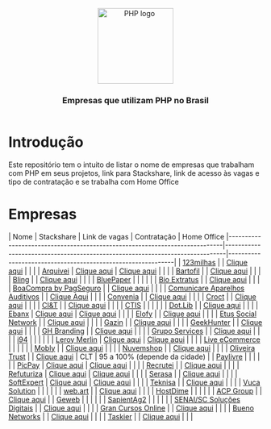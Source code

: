 <header>
    <p align="center">
        <img width="150" src="doc/images/php-logo.png" alt="PHP logo" />
    </p>
    <h3 align="center">Empresas que utilizam PHP no Brasil</h3>
</header>

# Introdução

Este repositório tem o intuito de listar o nome de empresas que trabalham com PHP em seus projetos, link para Stackshare, link de acesso às vagas e tipo de contratação e se trabalha com Home Office

# Empresas


| Nome | Stackshare | Link de vagas | Contratação | Home Office
|----------------------------------------------------------------------------|------------------------------------------------------------------------------|-------------------------------------------------------------|
| [123milhas](https://123milhas.com)                                         |                                                                              | [Clique aqui](https://jobs.solides.com/123milhas)           | | |
| [Arquivei](https://arquivei.com.br)                                        | [Clique aqui](https://stackshare.io/arquivei-engineering/arquivei)           | [Clique aqui](https://arquivei.com.br/vagas)                | | |
| [Bartofil](https://www.bartofil.com.br/)                                   |                                                                              | [Clique aqui](https://bartofil.empregare.com/pt-br/vagas)   | | |
| [Bling](https://bling.com.br)                                              |                                                                              | [Clique aqui](https://vagas-bling.gupy.io/)                 | | |
| [BluePaper](https://bluepaper.io)                                          |                                                                              |                                                             | | |
| [Bio Extratus](https://www.bioextratus.com.br/)                            |                                                                              | [Clique aqui](https://trabalheconosco.bioextratus.com.br/)  | | |
| [BoaCompra by PagSeguro](https://boacompra.com)                            |                                                                              | [Clique aqui](https://pagseguro.gupy.io)                    | | |
| [Comunicare Aparelhos Auditivos](https://comunicareaparelhosauditivos.com) |                                                                              | [Clique Aqui](https://jobs.solides.com/COMUNICAREAPARELHOSAUDITIVOS#) | | |
| [Convenia](http://convenia.com.br)                                         |                                                                              | [Clique aqui](https://convenia-tech.gupy.io)                | | |
| [Croct](https://croct.com/)                                                |                                                                              | [Clique aqui](https://croct.com/careers/)                   | | |
| [CI&T](https://ciandt.com/)                                                |                                                                              | [Clique aqui](https://ciandt.com/)                          | | |
| [CTIS](https://ctis.com.br)                                                |                                                                              |                                                             | | |
| [Dot.Lib](https://dotlib.com)                                              |                                                                              | [Clique aqui](https://github.com/dotlib)                    | | |
| [Ebanx](https://www.ebanx.com/br)                                          | [Clique aqui](https://stackshare.io/ebanx/ebanx)                             | [Clique aqui](https://boards.greenhouse.io/ebanx)           | | |
| [Elofy](https://elofy.com.br)                                              |                                                                              | [Clique aqui](https://www.linkedin.com/company/elofy/jobs/) | | |
| [Etus Social Network](https://www.etus.com.br)                             |                                                                              | [Clique aqui](https://www.linkedin.com/company/etus/jobs/)  | | |
| [Gazin](https://www.gazin.com.br/)                                         |                                                                              | [Clique aqui](https://gazin.rhgestor.com.br/vagas)          | | |
| [GeekHunter](https://www.geekhunter.com.br)                                |                                                                              | [Clique aqui](https://www.geekhunter.com.br/vagas)          | | |
| [GH Branding](https://www.agenciagh.com.br/)                               |                                                                              | [Clique aqui](https://sites.google.com/view/jobsgh/)        | | |
| [Grupo Services](https://gruposervices.com.br/)                            |                                                                              | [Clique aqui](https://gruposervices.com.br/oportunidades)   | | |
| [i94](https://i94.co)                                                      |                                                                              |                                                             | | |
| [Leroy Merlin](https://leroymerlin.com.br)                                 | [Clique aqui](https://stackshare.io/leroy-merlin-brasil/website)             | [Clique aqui](https://jobs.kenoby.com/leroymerlin)          | | |
| [Live eCommerce](https://liveecommerce.com.br)                             |                                                                              |                                                             | | |
| [Mobly](https://mobly.com.br)                                              |                                                                              | [Clique aqui](https://jobs.kenoby.com/mobly)                | | |
| [Nuvemshop](https://www.nuvemshop.com.br)                                  |                                                                              | [Clique aqui](https://www.nuvemshop.com.br/trabalhe-na-nuvemshop) | | |
| [Oliveira Trust](https://www.oliveiratrust.com.br)                         |                                                                              | [Clique aqui](https://www.linkedin.com/company/oliveiratrust/jobs/) | CLT | 95 a 100% (depende da cidade) |
| [Paylivre](https://www.paylivre.com)                                       |                                                                              |                                                                   | | |
| [PicPay](https://picpay.com)                                               | [Clique aqui](https://stackshare.io/picpay/picpay)                           | [Clique aqui](https://picpay.gupy.io)                             | | |
| [Recrutei](https://recrutei.com.br)                                        |                                                                              | [Clique aqui](https://empregos.recrutei.com.br)                   | | |
| [Refuturiza](https://refuturiza.com.br)                                    | [Clique aqui](https://stackshare.io/refuturiza/refuturiza)                   | [Clique aqui](https://refuturizaempregos.solides.jobs/)           | | |
| [Serasa](https://www.serasa.com.br/carreiras)                              |                                                                              | [Clique aqui](https://serasa.gupy.io)                             | | |
| [SoftExpert](https://softexpert.com)                                       | [Clique aqui](https://stackshare.io/softexpert-software/softexpert-software) | [Clique aqui](https://softexpert.recruiterbox.com)                | | |
| [Teknisa](https://www.teknisa.com)                                         |                                                                              | [Clique aqui](https://teknisa.solides.jobs)                       | | |
| [Vuca Solution](https://vucasolution.com.br)                               |                                                                              |                                                                   | | |
| [web.art](https://www.webart.com.br)                                       |                                                                              | [Clique aqui](https://painel.umentor.com.br/inteligente_novos/?con_cod=web16225&pla=5) | | |
| [HostDime](https://hostdime.com.br)                                        |                                                                              |                                                                   | | |
| [ACP Group](https://www.acpgroup.com.br/)                                  |                                                                              | [Clique aqui](https://acpgroup.gupy.io/)                          |
| [Geweb](http://www.geweb.com.br)                                           |                                                                              |                                                                   | | |
| [SapientAg2](https://sapientag2.com.br)                                    |                                                                              |                                                                   | | |
| [SENAI/SC Soluções Digitais](https://sc.senai.br)                          |                                                                              | [Clique aqui](https://crescemosjuntos.com.br/trabalhe-conosco?cidade=11270) | | |
| [Gran Cursos Online](https://www.grancursosonline.com.br/)                 |                                                                              | [Clique aqui](https://vemsergran.gupy.io/)                        | | |
| [Bueno Networks](https://buenonetworks.com.br/)                            |                                                                              | [Clique aqui](https://www.linkedin.com/company/bueno-networks/)   | | |
| [Taskier](https://taskier.io/)                                             |                                                                              | [Clique aqui](https://www.linkedin.com/company/apptaskier/)       | | |
